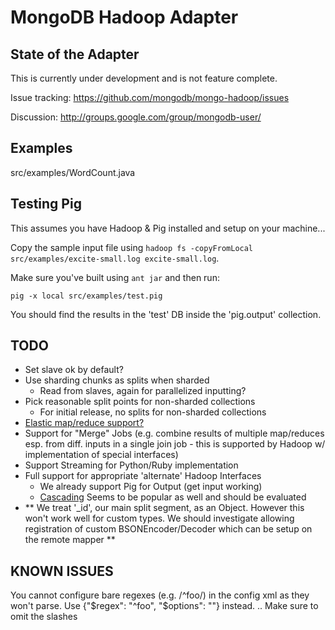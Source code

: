 
MongoDB Hadoop Adapter
=======================

State of the Adapter
---------
This is currently under development and is not feature complete.

Issue tracking: https://github.com/mongodb/mongo-hadoop/issues

Discussion: http://groups.google.com/group/mongodb-user/

Examples
----------
src/examples/WordCount.java

Testing Pig
-----------

This assumes you have Hadoop & Pig installed and setup on your machine...

Copy the sample input file using `hadoop fs -copyFromLocal src/examples/excite-small.log excite-small.log`.

Make sure you've built using `ant jar` and then run:


    pig -x local src/examples/test.pig


You should find the results in the 'test' DB inside the 'pig.output' collection.

TODO
----------
- Set slave ok by default?
- Use sharding chunks as splits when sharded
  * Read from slaves, again for parallelized inputting?
- Pick reasonable split points for non-sharded collections
  * For initial release, no splits for non-sharded collections
- [Elastic map/reduce support?](http://aws.amazon.com/elasticmapreduce/faqs)
- Support for "Merge" Jobs (e.g. combine results of multiple map/reduces esp. from diff. inputs in a single join job - this is supported by Hadoop w/ implementation of special interfaces)
- Support Streaming for Python/Ruby implementation
- Full support for appropriate 'alternate' Hadoop Interfaces
  * We already support Pig for Output (get input working)
  * [Cascading](http://www.cascading.org/) Seems to be popular as well and should be evaluated
- ** We treat '\_id', our main split segment, as an Object.  However this won't work well for custom types.  We should investigate allowing registration of custom BSONEncoder/Decoder which can be setup on the remote mapper **

KNOWN ISSUES
--------------

You cannot configure bare regexes (e.g. /^foo/) in the config xml as they won't parse.  Use {"$regex": "^foo", "$options": ""} instead. .. Make sure to omit the slashes

